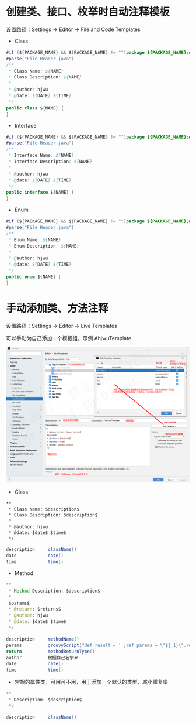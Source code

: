# 创建类、接口、枚举时自动注释模板


设置路径：Settings -> Editor -> File and Code Templates


* Class


```java
#if (${PACKAGE_NAME} && ${PACKAGE_NAME} != "")package ${PACKAGE_NAME};#end
#parse("File Header.java")
/**
 * Class Name: ${NAME}
 * Class Description: ${NAME}
 *
 * @author: hjwu
 * @date: ${DATE} ${TIME}
 */
public class ${NAME} {
}
```


* Interface


```java
#if (${PACKAGE_NAME} && ${PACKAGE_NAME} != "")package ${PACKAGE_NAME};#end
#parse("File Header.java")
/**
 * Interface Name: ${NAME}
 * Interface Description: ${NAME}
 *
 * @author: hjwu
 * @date: ${DATE} ${TIME}
 */
public interface ${NAME} {
}
```


* Enum


```java
#if (${PACKAGE_NAME} && ${PACKAGE_NAME} != "")package ${PACKAGE_NAME};#end
#parse("File Header.java")
/**
 * Enum Name: ${NAME}
 * Enum Description: ${NAME}
 *
 * @author: hjwu
 * @date: ${DATE} ${TIME}
 */
public enum ${NAME} {
}
```


# 手动添加类、方法注释


设置路径：Settings -> Editor -> Live Templates


可以手动为自己添加一个模板组，示例 AhjwuTemplate


![IDEA java开发注释模板](./img/IDEA_Java_Template.png)


* Class


```
**
 * Class Name: $description$
 * Class Description: $description$
 *
 * @author: hjwu
 * @date: $date$ $time$
 */
```


```java
description     className()
date            date()
time            time()
```


* Method


```java
**
 * Method Description: $description$
 *
 $params$
 * @return: $returns$
 * @author: hjwu
 * @date: $date$ $time$
 */
```


```java
description     methodName()
params          groovyScript("def result = '';def params = \"${_1}\".replaceAll('[\\\\[|\\\\]|\\\\s]', '').split(',').toList();for(i = 0; i < params.size(); i++) {if(params[i] != '')result+='* @param: ' + params[i] + ((i < params.size() - 1) ? '\\r\\n ' : ' ')}; return result == '' ? null : result", methodParameters())
return          methodReturnType()
author          根据自己名字来
date            date()
time            time()
```


* 常规的属性类，可用可不用，用于添加一个默认的类型，减小重复率


```java
**
 * Description: $description$
 */
```

```java
description     className()
```

